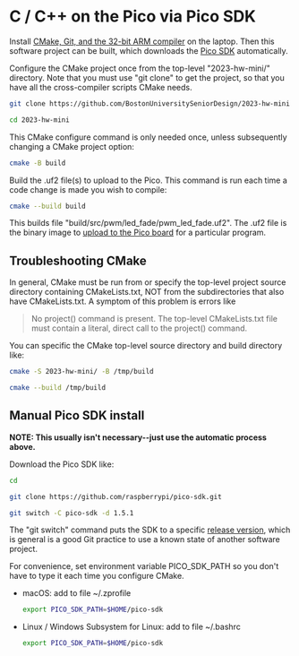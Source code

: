 # C / C++ on the Pico via Pico SDK

Install
[CMake, Git, and the 32-bit ARM compiler](./compiler.md)
on the laptop.
Then this software project can be built, which downloads the
[Pico SDK](https://www.raspberrypi.com/documentation/pico-sdk/)
automatically.

Configure the CMake project once from the top-level "2023-hw-mini/" directory.
Note that you must use "git clone" to get the project, so that you have all the cross-compiler scripts CMake needs.

```sh
git clone https://github.com/BostonUniversitySeniorDesign/2023-hw-mini

cd 2023-hw-mini
```

This CMake configure command is only needed once, unless subsequently changing a CMake project option:

```sh
cmake -B build
```

Build the .uf2 file(s) to upload to the Pico.
This command is run each time a code change is made you wish to compile:

```sh
cmake --build build
```

This builds file "build/src/pwm/led_fade/pwm_led_fade.uf2".
The .uf2 file is the binary image to
[upload to the Pico board](./upload.md)
for a particular program.

## Troubleshooting CMake

In general, CMake must be run from or specify the top-level project source directory containing CMakeLists.txt, NOT from the subdirectories that also have CMakeLists.txt.
A symptom of this problem is errors like

>   No project() command is present.  The top-level CMakeLists.txt file must
>  contain a literal, direct call to the project() command.

You can specific the CMake top-level source directory and build directory like:

```sh
cmake -S 2023-hw-mini/ -B /tmp/build

cmake --build /tmp/build
```

## Manual Pico SDK install

**NOTE: This usually isn't necessary--just use the automatic process above.**

Download the Pico SDK like:

```sh
cd

git clone https://github.com/raspberrypi/pico-sdk.git

git switch -C pico-sdk -d 1.5.1
```

The "git switch" command puts the SDK to a specific
[release version](https://github.com/raspberrypi/pico-sdk/releases),
which is general is a good Git practice to use a known state of another software project.

For convenience, set environment variable PICO_SDK_PATH so you don't have to type it each time you configure CMake.

* macOS: add to file ~/.zprofile

    ```sh
    export PICO_SDK_PATH=$HOME/pico-sdk
    ```
* Linux / Windows Subsystem for Linux: add to file ~/.bashrc

    ```sh
    export PICO_SDK_PATH=$HOME/pico-sdk
    ```
